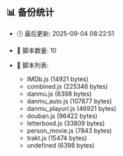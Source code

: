 ## 📊 备份统计

- 🕒 最后更新: 2025-09-04 08:22:51
- 📁 脚本数量: 10
- 📄 脚本列表:

  - IMDb.js (14921 bytes)
  - combined.js (225346 bytes)
  - danmu.js (6398 bytes)
  - danmu_auto.js (107877 bytes)
  - danmu_playurl.js (46921 bytes)
  - douban.js (96422 bytes)
  - letterboxd.js (33809 bytes)
  - person_movie.js (7843 bytes)
  - trakt.js (15474 bytes)
  - undefined (6398 bytes)
